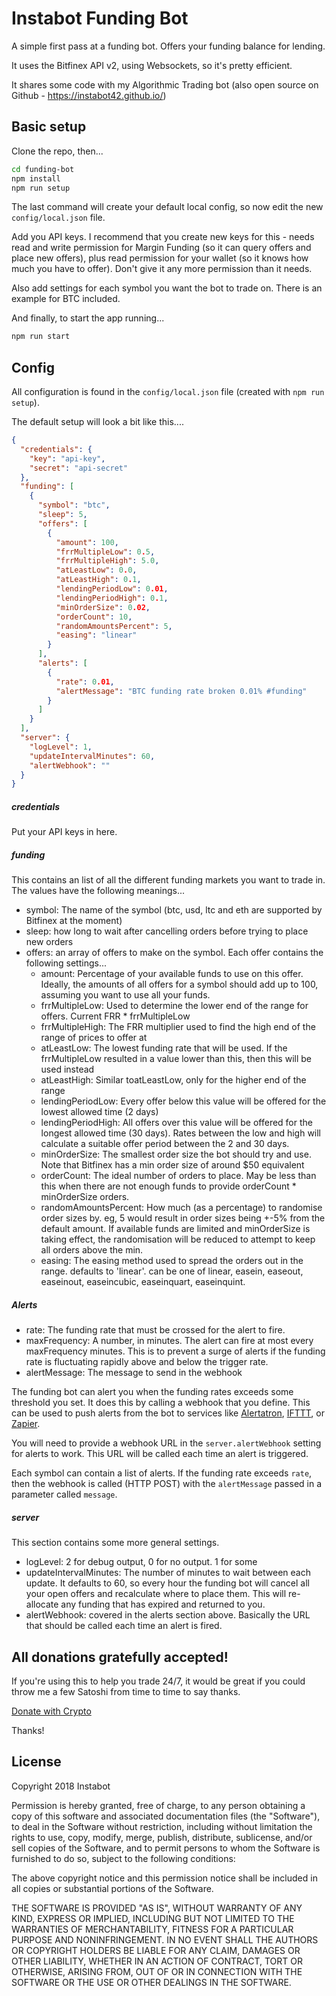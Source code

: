 # Instabot Funding Bot


A simple first pass at a funding bot. Offers your funding balance for lending.

It uses the Bitfinex API v2, using Websockets, so it's pretty efficient.

It shares some code with my Algorithmic Trading bot (also open source on Github - https://instabot42.github.io/)


## Basic setup

Clone the repo, then...

```bash
cd funding-bot
npm install
npm run setup
```

The last command will create your default local config, so now edit the new `config/local.json` file.

Add you API keys. I recommend that you create new keys for this -
needs read and write permission for Margin Funding (so it can query offers and place new offers),
plus read permission for your wallet (so it knows how much you have to offer). Don't give it any more
permission than it needs.

Also add settings for each symbol you want the bot to trade on. There is an example for BTC included.

And finally, to start the app running...

```bash
npm run start
```

## Config

All configuration is found in the `config/local.json` file (created with `npm run setup`).

The default setup will look a bit like this....

```json
{
  "credentials": {
    "key": "api-key",
    "secret": "api-secret"
  },
  "funding": [
    {
      "symbol": "btc",
      "sleep": 5,
      "offers": [
        {
          "amount": 100,
          "frrMultipleLow": 0.5,
          "frrMultipleHigh": 5.0,
          "atLeastLow": 0.0,
          "atLeastHigh": 0.1,
          "lendingPeriodLow": 0.01,
          "lendingPeriodHigh": 0.1,
          "minOrderSize": 0.02,
          "orderCount": 10,
          "randomAmountsPercent": 5,
          "easing": "linear"
        }
      ],
      "alerts": [
        {
          "rate": 0.01,
          "alertMessage": "BTC funding rate broken 0.01% #funding"
        }
      ]
    }
  ],
  "server": {
    "logLevel": 1,
    "updateIntervalMinutes": 60,
    "alertWebhook": ""
  }
}
```

##### credentials

Put your API keys in here.

##### funding

This contains an list of all the different funding markets you want to trade in. The values have the following meanings...

- symbol: The name of the symbol (btc, usd, ltc and eth are supported by Bitfinex at the moment)
- sleep: how long to wait after cancelling orders before trying to place new orders
- offers: an array of offers to make on the symbol. Each offer contains the following settings...
  - amount: Percentage of your available funds to use on this offer. Ideally, the amounts of all offers for a symbol should add up to 100, assuming you want to use all your funds.
  - frrMultipleLow: Used to determine the lower end of the range for offers. Current FRR * frrMultipleLow
  - frrMultipleHigh: The FRR multiplier used to find the high end of the range of prices to offer at
  - atLeastLow: The lowest funding rate that will be used. If the frrMultipleLow resulted in a value lower than this, then this will be used instead
  - atLeastHigh: Similar toatLeastLow, only for the higher end of the range
  - lendingPeriodLow: Every offer below this value will be offered for the lowest allowed time (2 days)
  - lendingPeriodHigh: All offers over this value will be offered for the longest allowed time (30 days). Rates between the low and high will calculate a suitable offer period between the 2 and 30 days.
  - minOrderSize: The smallest order size the bot should try and use. Note that Bitfinex has a min order size of around $50 equivalent
  - orderCount: The ideal number of orders to place. May be less than this when there are not enough funds to provide orderCount * minOrderSize orders.
  - randomAmountsPercent: How much (as a percentage) to randomise order sizes by. eg, 5 would result in order sizes being +-5% from the default amount. If available funds are limited and minOrderSize is taking effect, the randomisation will be reduced to attempt to keep all orders above the min.
  - easing: The easing method used to spread the orders out in the range. defaults to 'linear'. can be one of linear, easein, easeout, easeinout, easeincubic, easeinquart, easeinquint.

##### Alerts

- rate: The funding rate that must be crossed for the alert to fire.
- maxFrequency: A number, in minutes. The alert can fire at most every maxFrequency minutes. This is to prevent a surge of alerts if the funding rate is fluctuating rapidly above and below the trigger rate.
- alertMessage: The message to send in the webhook

The funding bot can alert you when the funding rates exceeds some threshold you set. It does this by calling a webhook that you
define. This can be used to push alerts from the bot to services like [Alertatron](https://alertatron.com/),
[IFTTT](https://ifttt.com/), or [Zapier](https://zapier.com/).

You will need to provide a webhook URL in the `server.alertWebhook` setting for alerts to work.
This URL will be called each time an alert is triggered.

Each symbol can contain a list of alerts. If the funding rate exceeds `rate`, then the webhook is called (HTTP POST)
with the `alertMessage` passed in a parameter called `message`.


##### server

This section contains some more general settings.

- logLevel: 2 for debug output, 0 for no output. 1 for some
- updateIntervalMinutes: The number of minutes to wait between each update. It defaults to 60, so every hour the
  funding bot will cancel all your open offers and recalculate where to place them. This will re-allocate any funding
  that has expired and returned to you.
- alertWebhook: covered in the alerts section above. Basically the URL that should be called each time an alert is fired.




## All donations gratefully accepted!

If you're using this to help you trade 24/7, it would be great if you could throw me a few Satoshi
from time to time to say thanks.

[Donate with Crypto](https://commerce.coinbase.com/checkout/4a67a444-578b-4908-ac9d-8ea716e8b0cb)

Thanks!


## License

Copyright 2018 Instabot

Permission is hereby granted, free of charge, to any person obtaining a copy of
this software and associated documentation files (the "Software"), to deal in the
Software without restriction, including without limitation the rights to use, copy,
modify, merge, publish, distribute, sublicense, and/or sell copies of the Software,
and to permit persons to whom the Software is furnished to do so, subject to the
following conditions:

The above copyright notice and this permission notice shall be included in all
copies or substantial portions of the Software.

THE SOFTWARE IS PROVIDED "AS IS", WITHOUT WARRANTY OF ANY KIND, EXPRESS OR IMPLIED,
INCLUDING BUT NOT LIMITED TO THE WARRANTIES OF MERCHANTABILITY, FITNESS FOR A
PARTICULAR PURPOSE AND NONINFRINGEMENT. IN NO EVENT SHALL THE AUTHORS OR COPYRIGHT
HOLDERS BE LIABLE FOR ANY CLAIM, DAMAGES OR OTHER LIABILITY, WHETHER IN AN ACTION
OF CONTRACT, TORT OR OTHERWISE, ARISING FROM, OUT OF OR IN CONNECTION WITH THE
SOFTWARE OR THE USE OR OTHER DEALINGS IN THE SOFTWARE.
